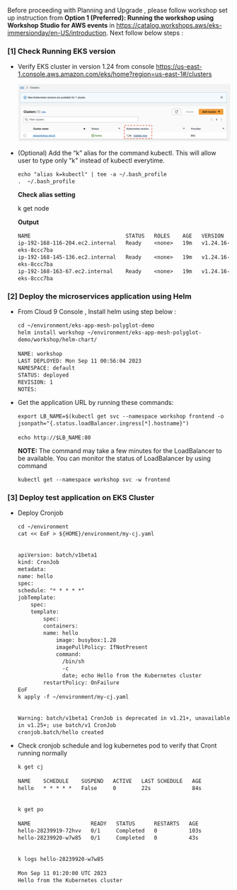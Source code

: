 Before proceeding with Planning and Upgrade , please follow workshop set up instruction from <strong>Option 1 (Preferred): Running the workshop using Workshop Studio for AWS events</strong> in https://catalog.workshops.aws/eks-immersionday/en-US/introduction. Next follow below steps :


### [1] Check Running EKS version 
- Verify EKS cluster in version 1.24 from console https://us-east-1.console.aws.amazon.com/eks/home?region=us-east-1#/clusters
  
    ![Alt text](/assets/00_start_eks_version.png "a title")

- (Optional) Add the “k” alias for the command kubectl. This will allow user to type only "k" instead of kubectl everytime.

    ```
    echo "alias k=kubectl" | tee -a ~/.bash_profile
    .  ~/.bash_profile
    ```
    
    **Check alias setting** 

    k get node

    **Output**
    ```
    NAME                              STATUS   ROLES    AGE   VERSION
    ip-192-168-116-204.ec2.internal   Ready    <none>   19m   v1.24.16-eks-8ccc7ba
    ip-192-168-145-136.ec2.internal   Ready    <none>   19m   v1.24.16-eks-8ccc7ba
    ip-192-168-163-67.ec2.internal    Ready    <none>   19m   v1.24.16-eks-8ccc7ba
    ```

### [2] Deploy the microservices application using Helm

- From Cloud 9 Console , Install helm using step below :

    ```
    cd ~/environment/eks-app-mesh-polyglot-demo
    helm install workshop ~/environment/eks-app-mesh-polyglot-demo/workshop/helm-chart/

    NAME: workshop
    LAST DEPLOYED: Mon Sep 11 00:56:04 2023
    NAMESPACE: default
    STATUS: deployed
    REVISION: 1
    NOTES:
    ```


- Get the application URL by running these commands:

    ```
    export LB_NAME=$(kubectl get svc --namespace workshop frontend -o jsonpath="{.status.loadBalancer.ingress[*].hostname}")
    
    echo http://$LB_NAME:80
    ```


    **NOTE:** The command may take a few minutes for the LoadBalancer to be available. You can monitor the status of LoadBalancer by using command
    
    ```
    kubectl get --namespace workshop svc -w frontend
    ```
### [3] Deploy test application on EKS Cluster

- Deploy Cronjob

    ```
    cd ~/environment 
    cat << EoF > ${HOME}/environment/my-cj.yaml


    apiVersion: batch/v1beta1
    kind: CronJob
    metadata:
    name: hello
    spec:
    schedule: "* * * * *"
    jobTemplate:
        spec:
        template:
            spec:
            containers:
            name: hello
                image: busybox:1.28
                imagePullPolicy: IfNotPresent
                command:
                  /bin/sh
                  -c
                  date; echo Hello from the Kubernetes cluster
            restartPolicy: OnFailure
    EoF
    k apply -f ~/environment/my-cj.yaml


    Warning: batch/v1beta1 CronJob is deprecated in v1.21+, unavailable in v1.25+; use batch/v1 CronJob
    cronjob.batch/hello created
    ```

- Check cronjob schedule and log kubernetes pod to verify that Cront running normally

    ```
    k get cj

    NAME    SCHEDULE    SUSPEND   ACTIVE   LAST SCHEDULE   AGE
    hello   * * * * *   False     0        22s             84s


    k get po

    NAME                   READY   STATUS      RESTARTS   AGE
    hello-28239919-72hvv   0/1     Completed   0          103s
    hello-28239920-w7w85   0/1     Completed   0          43s


    k logs hello-28239920-w7w85

    Mon Sep 11 01:20:00 UTC 2023
    Hello from the Kubernetes cluster
    ```

    
<!--By participating in this workshop you will be provided with an AWS account to use to complete the lab material. Connect to the portal by browsing to https://catalog.workshops.aws/. Click on <strong>Get Started.</strong>

![Https catalog](https://www.eksworkshop.com/assets/images/workshop-studio-home-ee08e612fd0a646451211731ad813b7f.png)

### Workshop Studio Home

You will be prompted to sign in. Select the option Email One-Time Password(OTP).

![Https OTP](https://www.eksworkshop.com/assets/images/ws-studio-login-51632e8052f5f148284b88a20770dfbd.png)

### Workshop Studio Sign in

Enter your email address and press Send passcode, which will send a one-time passcode to your inbox. When the email arrives you can enter the passcode and log-in.

Your instructor should have provided you with an Event access code prior the starting these exercises. Enter the provided hash in the text box and hit Next.

![Https Signon](https://www.eksworkshop.com/assets/images/event-code-e952a875ef4ac6300550c28fe7ef7ccc.png)


Event Code

Read and accept the Terms and Conditions and click Join event to continue.

https://www.eksworkshop.com/assets/images/review-and-join-e68eb60861dc6b67dc4ec75deb5307bb.png


Review and Join

You will be presented with your personal dashboard. Select the Open AWS Console button to be taken to your AWS account console:

![Https console](https://www.eksworkshop.com/assets/images/openconsole-3df798bbfb5475407f71c552d09c94c4.png)


Open Console

Next return to the personal dashboard page and scroll down to the Event Outputs section to get a quickstart link to your Cloud9 IDE. Open this in a new browser tab:

![Https browser](https://www.eksworkshop.com/assets/images/cloud9-2c554c978c7b41b25864558666aeef89.png)

### Cloud9 Link

Press Get started to access the workshop splash page:

![Https page](https://www.eksworkshop.com/assets/images/workshop-event-page-7391a20bc4599267ffb82643b0b3f3fc.png)

You can now proceed to the <strong>Navigating</strong> the labs section.

-->

